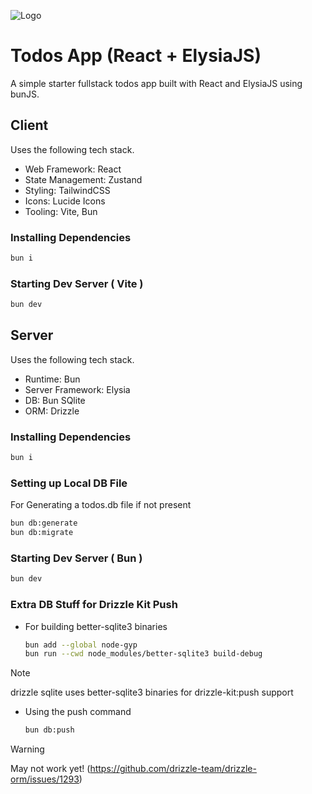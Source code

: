 ![Logo](https://raw.github.com/tanishqmanuja/todos-react-elysia/main/assets/banner.png?maxAge=2592000)

# Todos App (React + ElysiaJS)

A simple starter fullstack todos app built with React and ElysiaJS using bunJS.

## Client

Uses the following tech stack.

- Web Framework: React
- State Management: Zustand
- Styling: TailwindCSS
- Icons: Lucide Icons
- Tooling: Vite, Bun

### Installing Dependencies

```sh
bun i
```

### Starting Dev Server ( Vite )

```sh
bun dev
```

## Server

Uses the following tech stack.

- Runtime: Bun
- Server Framework: Elysia
- DB: Bun SQlite
- ORM: Drizzle

### Installing Dependencies

```sh
bun i
```

### Setting up Local DB File

For Generating a todos.db file if not present

```sh
bun db:generate
bun db:migrate
```

### Starting Dev Server ( Bun )

```sh
bun dev
```

### Extra DB Stuff for Drizzle Kit Push

- For building better-sqlite3 binaries
  ```sh
  bun add --global node-gyp
  bun run --cwd node_modules/better-sqlite3 build-debug
  ```
> [!Note]  
> drizzle sqlite uses better-sqlite3 binaries for drizzle-kit:push support

- Using the push command
  ```sh
  bun db:push
  ```
> [!WARNING]  
> May not work yet! (https://github.com/drizzle-team/drizzle-orm/issues/1293)
